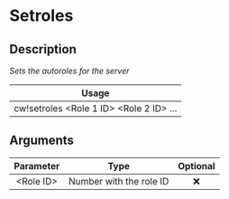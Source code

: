 # Setroles

## Description

_Sets the autoroles for the server_

| Usage |
| :---: |
| cw!setroles &lt;Role 1 ID&gt; &lt;Role 2 ID&gt; ... |

## Arguments

| Parameter | Type | Optional |
| :---: | :---: | :---: |
| &lt;Role ID&gt; | Number with the role ID | ❌ |

